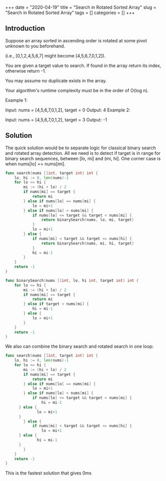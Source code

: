 +++
date = "2020-04-19"
title = "Search in Rotated Sorted Array"
slug = "Search in Rotated Sorted Array"
tags = []
categories = []
+++

## Introduction

Suppose an array sorted in ascending order is rotated at some pivot unknown to you beforehand.

(i.e., [0,1,2,4,5,6,7] might become [4,5,6,7,0,1,2]).

You are given a target value to search. If found in the array return its index, otherwise return -1.

You may assume no duplicate exists in the array.

Your algorithm's runtime complexity must be in the order of O(log n).

Example 1:

Input: nums = [4,5,6,7,0,1,2], target = 0
Output: 4
Example 2:

Input: nums = [4,5,6,7,0,1,2], target = 3
Output: -1

## Solution

The quick solution would be to separate logic for classical binary search and rotated array detection.
All we need is to detect if target is in range for binary search sequences, between [lo, mi] and (mi, hi].
One corner case is when nums[lo] == nums[mi].


``` go
func search(nums []int, target int) int {
	lo, hi := 0, len(nums)-1
	for lo <= hi {
		mi := (hi + lo) / 2
		if nums[mi] == target {
			return mi
		} else if nums[lo] == nums[mi] {
			lo = mi+1
		} else if nums[lo] < nums[mi] {
			if nums[lo] <= target && target < nums[mi] {
				return binarySearch(nums, lo, mi, target)
			}
			lo = mi+1
		} else {
			if nums[mi] < target && target <= nums[hi] {
				return binarySearch(nums, mi, hi, target)
			}
			hi = mi-1
		}
	}
	return -1
}

func binarySearch(nums []int, lo, hi int, target int) int {
	for lo <= hi {
		mi := (hi + lo) / 2
		if nums[mi] == target {
			return mi
		} else if target < nums[mi] {
			hi = mi-1
		} else {
			lo = mi+1
		}
	}
	return -1
}
```

We also can combine the binary search and rotated search in one loop:

``` go
func search(nums []int, target int) int {
	lo, hi := 0, len(nums)-1
	for lo <= hi {
		mi := (hi + lo) / 2
		if nums[mi] == target {
			return mi
		} else if nums[lo] == nums[mi] {
			lo = mi+1
		} else if nums[lo] < nums[mi] {
			if nums[lo] <= target && target < nums[mi] {
				hi = mi-1
      } else {
			  lo = mi+1
      }
		} else {
			if nums[mi] < target && target <= nums[hi] {
				lo = mi+1
      } else {
			  hi = mi-1
      }
		}
	}
	return -1
}
```

This is the fastest solution that gives 0ms
